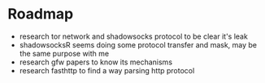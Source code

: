 Roadmap
====

* research tor network and shadowsocks protocol to be clear it's leak
* shadowsocksR seems doing some protocol transfer and mask, may be the same purpose with me
* research gfw papers to know its mechanisms
* research fasthttp to find a way parsing http protocol

